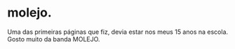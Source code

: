 # molejo.

Uma das primeiras páginas que fiz, devia estar nos meus 15 anos na escola. Gosto muito da banda MOLEJO.

